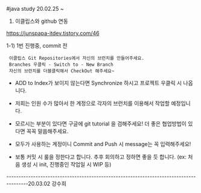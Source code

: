 #java study 20.02.25 ~

1) 이클립스와 github 연동

https://junspapa-itdev.tistory.com/46

1-1) 1번 진행중, commit 전


     이클립스 Git Repositories에서 자신의 브런치를 만들어주세요.
     Branches 우클릭 - Switch to - New Branch
     자신의 브런치를 더블클릭해서 CheckOut 해주세요~


* ADD to Index가 보이지 않는다면 Synchronize 하시고 프로젝트 우클릭 시 나옵니다.


* 저희는 인원 수가 많아서 한 계정으로 각자의 브런치를 이용해서 작업할 예정입니다.


* 모르시는 부분이 있다면 구글에 git tutorial 을 검해주세요! 더 좋은 협업방법이 있다면 꼭꼭 말씀해주세요.


* 모두가 사용하는 계정이니 Commit and Push 시 message는 꼭 입력해주세요!


* 보통 커밋 시 룰을 정한다고 합니다. 추후 회의하고 정하면 좋을 듯 합니다. (ex: 처음 생성 시 init, 진행중인 작업일 시 WIP 등)

---------------------------------------------------------------------------------------20.03.02 강수희